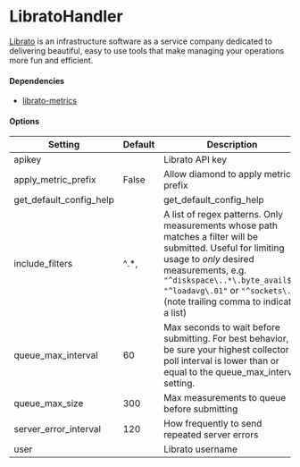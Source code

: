 <!--This file was generated from the python source
Please edit the source to make changes
-->
LibratoHandler
=====

[Librato](http://librato.com) is an infrastructure software as a service company
dedicated to delivering beautiful, easy to use tools that make managing your
operations more fun and efficient.

#### Dependencies

 * [librato-metrics](https://github.com/librato/python-librato)



#### Options

Setting | Default | Description | Type
--------|---------|-------------|-----
apikey |  | Librato API key | str
apply_metric_prefix | False | Allow diamond to apply metric prefix | bool
get_default_config_help |  | get_default_config_help | 
include_filters | ^.*, | A list of regex patterns. Only measurements whose path matches a filter will be submitted. Useful for limiting usage to *only* desired measurements, e.g. `"^diskspace\..*\.byte_avail$", "^loadavg\.01"` or `"^sockets\.",` (note trailing comma to indicate a list) | list
queue_max_interval | 60 | Max seconds to wait before submitting. For best behavior, be sure your highest collector poll interval is lower than or equal to the queue_max_interval setting. | int
queue_max_size | 300 | Max measurements to queue before submitting | int
server_error_interval | 120 | How frequently to send repeated server errors | int
user |  | Librato username | str
